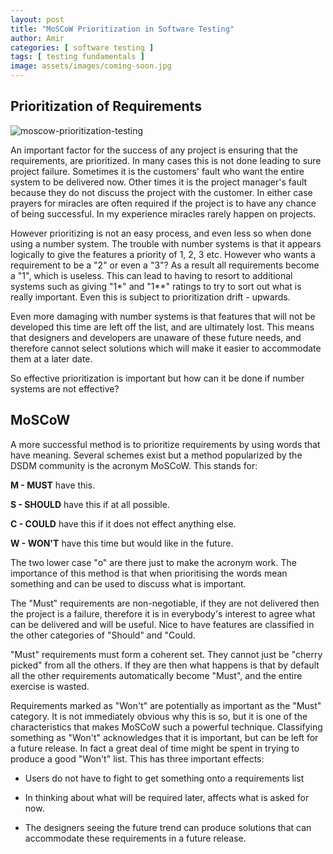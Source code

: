 ```yaml
---
layout: post
title: "MoSCoW Prioritization in Software Testing"
author: Amir
categories: [ software testing ]
tags: [ testing fundamentals ]
image: assets/images/coming-soon.jpg
---
```


## Prioritization of Requirements

![moscow-prioritization-testing](http://69.164.212.71/wp-content/uploads/2008/11/moscow-prioritization-testing.jpg)

An important factor for the success of any project is ensuring that the requirements, are prioritized. In many cases this is not done leading to sure project failure. Sometimes it is the customers' fault who want the entire system to be delivered now. Other times it is the project manager's fault because they do not discuss the project with the customer. In either case prayers for miracles are often required if the project is to have any chance of being successful. In my experience miracles rarely happen on projects.

However prioritizing is not an easy process, and even less so when done using a number system. The trouble with number systems is that it appears logically to give the features a priority of 1, 2, 3 etc. However who wants a requirement to be a "2" or even a "3"? As a result all requirements become a "1", which is useless. This can lead to having to resort to additional systems such as giving "1*" and "1**" ratings to try to sort out what is really important. Even this is subject to prioritization drift - upwards.

Even more damaging with number systems is that features that will not be developed this time are left off the list, and are ultimately lost. This means that designers and developers are unaware of these future needs, and therefore cannot select solutions which will make it easier to accommodate them at a later date.

So effective prioritization is important but how can it be done if number systems are not effective?

## MoSCoW

A more successful method is to prioritize requirements by using words that have meaning. Several schemes exist but a method popularized by the DSDM community is the acronym MoSCoW. This stands for:

**M - MUST** have this.

**S - SHOULD** have this if at all possible.

**C - COULD** have this if it does not effect anything else.

**W - WON'T** have this time but would like in the future.

The two lower case "o" are there just to make the acronym work. The importance of this method is that when prioritising the words mean something and can be used to discuss what is important.

The "Must" requirements are non-negotiable, if they are not delivered then the project is a failure, therefore it is in everybody's interest to agree what can be delivered and will be useful. Nice to have features are classified in the other categories of "Should" and "Could.

"Must" requirements must form a coherent set. They cannot just be "cherry picked" from all the others. If they are then what happens is that by default all the other requirements automatically become "Must", and the entire exercise is wasted.

Requirements marked as "Won't" are potentially as important as the "Must" category. It is not immediately obvious why this is so, but it is one of the characteristics that makes MoSCoW such a powerful technique. Classifying something as "Won't" acknowledges that it is important, but can be left for a future release. In fact a great deal of time might be spent in trying to produce a good "Won't" list. This has three important effects:

*   Users do not have to fight to get something onto a requirements list

*   In thinking about what will be required later, affects what is asked for now.

*   The designers seeing the future trend can produce solutions that can accommodate these requirements in a future release.